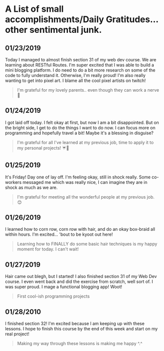 # A List of small accomplishments/Daily Gratitudes... other sentimental junk.

01/23/2019
---
Today I managed to almost finish section 31 of my web dev course. We are learning about RESTful Routes. I'm super excited that I was able to build a mini blogging platform. I do need to do a bit more research on some of the code to fully understand it. Otherwise, I'm really proud! I'm also really wanting to get into pixel art. I blame all the cool pixel artists on twitch!

> I'm grateful for my lovely parents.. even though they can work a nerve 💓


01/24/2019
---
I got laid off today. I felt okay at first, but now I am a bit disappointed. But on the bright side, I get to do the things I want to do now. I can focus more on programming and hopefully travel a bit! Maybe it's a blessing in disguise?

> I'm grateful for all I've learned at my previous job, time to apply it to my personal projects! ☔🌈


01/25/2019
---
It's Friday! Day one of lay off. I'm feeling okay, still in shock really. Some co-workers messaged me which was really nice, I can imagine they are in shock as much as we are.

> I'm grateful for meeting all the wonderful people at my previous job. 😊

01/26/2019
---
I learned how to corn row, corn row with hair, and do an okay box-braid all within hours. I'm excited... 'bout to be kyoot out here!

> Learning how to FINALLY do some basic hair techniques is my happy moment for today. I can't wait!

01/27/2019
---
Hair came out blegh, but I started! I also finished section 31 of my Web Dev course. I even went back and did the exercise from scratch, well sort of. I was super proud. I mage a functional blogging app! Woot!

> First cool-ish programming projects

01/28/2010
---
I finished section 32! I'm excited because I am keeping up with these lessons. I hope to finish this course by the end of this week and start on my real project!

> Making my way through these lessons is making me happy ^.^

